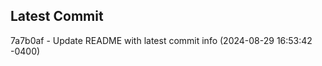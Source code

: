 
## Latest Commit
7a7b0af - Update README with latest commit info (2024-08-29 16:53:42 -0400) <Yunxi-Zhou>
